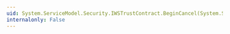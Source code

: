 ```yaml
---
uid: System.ServiceModel.Security.IWSTrustContract.BeginCancel(System.ServiceModel.Channels.Message,System.AsyncCallback,System.Object)
internalonly: False
---
```

